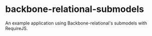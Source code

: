 # backbone-relational-submodels

An example application using Backbone-relational's submodels with RequireJS.
